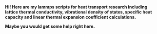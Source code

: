 **Hi! Here are my lammps scripts for heat transport research including lattice thermal conductivity, vibrational density of states, specific heat capacity and linear thermal expansion coefficient calculations.**

**Maybe you would get some help right here.**


